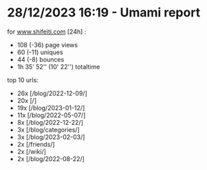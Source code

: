 # 28/12/2023 16:19 - Umami report
for www.shifeiti.com [24h] :

 - 108 (-36) page views
 - 60 (-11) uniques
 - 44 (-8) bounces
 - 1h 35' 52'' (10' 22'') totaltime


top 10 urls:
 - 26x [/blog/2022-12-09/]
 - 20x [/]
 - 19x [/blog/2023-01-12/]
 - 11x [/blog/2022-05-07/]
 - 8x [/blog/2022-12-22/]
 - 3x [/blog/categories/]
 - 3x [/blog/2023-02-03/]
 - 2x [/friends/]
 - 2x [/wiki/]
 - 2x [/blog/2022-08-22/]


